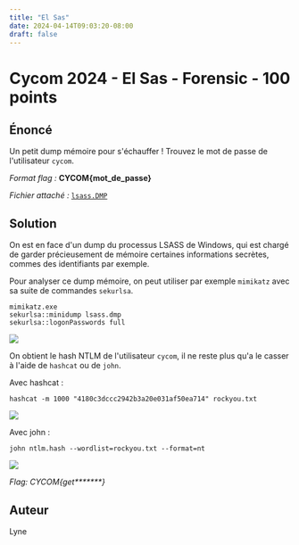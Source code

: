 ```yaml
---
title: "El Sas"
date: 2024-04-14T09:03:20-08:00
draft: false
---
```


# Cycom 2024 - El Sas - Forensic - 100 points

## Énoncé
Un petit dump mémoire pour s'échauffer ! Trouvez le mot de passe de l'utilisateur `cycom`.

*Format flag :* **CYCOM{mot_de_passe}**

*Fichier attaché :* [`lsass.DMP`](/files/lsass.DMP)

## Solution
On est en face d'un dump du processus LSASS de Windows, qui est chargé de garder précieusement de mémoire certaines informations secrètes, commes des identifiants par exemple.

Pour analyser ce dump mémoire, on peut utiliser par exemple `mimikatz` avec sa suite de commandes `sekurlsa`.

```
mimikatz.exe
sekurlsa::minidump lsass.dmp
sekurlsa::logonPasswords full
```

![](/images/2024/016/01.png)

On obtient le hash NTLM de l'utilisateur `cycom`, il ne reste plus qu'a le casser à l'aide de `hashcat` ou de `john`.

Avec hashcat : 

```
hashcat -m 1000 "4180c3dccc2942b3a20e031af50ea714" rockyou.txt
```

![](/images/2024/016/02.png)

Avec john :
```
john ntlm.hash --wordlist=rockyou.txt --format=nt
```

![](/images/2024/016/03.png)

*Flag: CYCOM{get\*\*\*\*\*\*\*}*

## Auteur

Lyne